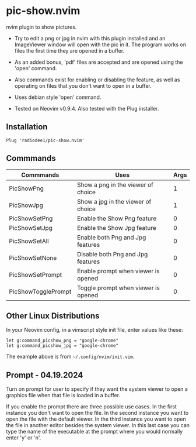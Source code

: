 # pic-show.nvim

nvim plugin to show pictures.

* Try to edit a png or jpg in nvim with this plugin installed and an ImageViewer window will open with the pic in it. The program works on files the first time they are opened in a buffer.

* As an added bonus, 'pdf' files are accepted and are opened using the 'open' command.

* Also commands exist for enabling or disabling the feature, as well as operating on files that you don't want to open in a buffer.

* Uses debian style 'open' command.

* Tested on Neovim v0.9.4. Also tested with the Plug installer.

## Installation

```
Plug 'radiodee1/pic-show.nvim'
```

## Commmands

| Commmands | Uses | Args |
|---|---|---|
| PicShowPng | Show a png in the viewer of choice | 1 |
| PicShowJpg | Show a jpg in the viewer of choice | 1 |
| PicShowSetPng | Enable the Show Png feature | 0 |
| PicShowSetJpg | Enable the Show Jpg feature | 0 |
| PicShowSetAll | Enable both Png and Jpg features | 0 |
| PicShowSetNone | Disable both Png and Jpg features | 0 |
| PicShowSetPrompt | Enable prompt when viewer is opened | 0 |
| PicShowTogglePrompt | Toggle prompt when viewer is opened | 0 |


## Other Linux Distributions

In your Neovim config, in a vimscript style init file, enter values like these:

```
let g:command_picshow_png = "google-chrome"
let g:command_picshow_jpg = "google-chrome"
```

The example above is from `~/.config/nvim/init.vim`.

## Prompt - 04.19.2024

Turn on prompt for user to specify if they want the system viewer to open a graphics file when that file is loaded in a buffer.

If you enable the prompt there are three possible use cases. In the first instance you don't want to open the file. 
In the second instance you want to open the file with the default viewer. In the third instance you want to open the 
file in another editor besides the system viewer. In this last case you can type the name of the executable at the 
prompt where you would normally enter 'y' or 'n'.
